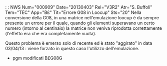  :  : NWS Num="000909" Date="20130403" Rel="V3R2" Atr="S. Buffoli" Tem="TEC" App="B£" Tit="Errore G08 in Loocup" Sts="20"
Nella conversione della G08, in una matrice nell'emulazione loocup è da sempre presente un errore per il quale, quando gli elementi superavano un certo numero (intorno al centinaio) la matrice non veniva riprodotta correttamente (l'effetto era che era completamente vuota).

Questo problema è emerso solo di recente ed è stato "aggirato" in data 03/04/13 :  viene forzato in questo caso l'utilizzo dell'emulazione.

-  pgm modificati B£G08G
